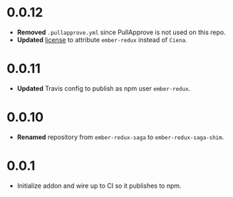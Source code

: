 # 0.0.12

* **Removed** `.pullapprove.yml` since PullApprove is not used on this repo.
* **Updated** [license](LICENSE) to attribute `ember-redux` instead of `Ciena`.

# 0.0.11

* **Updated** Travis config to publish as npm user `ember-redux`.


# 0.0.10

* **Renamed** repository from `ember-redux-saga` to `ember-redux-saga-shim`.


# 0.0.1

* Initialize addon and wire up to CI so it publishes to npm.


